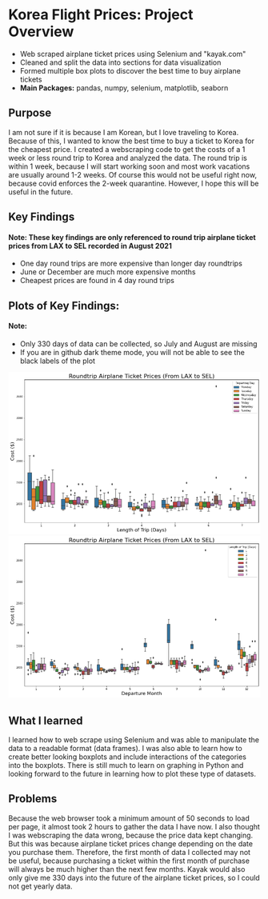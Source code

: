 # Korea Flight Prices: Project Overview
* Web scraped airplane ticket prices using Selenium and "kayak.com"
* Cleaned and split the data into sections for data visualization
* Formed multiple box plots to discover the best time to buy airplane tickets
* **Main Packages:** pandas, numpy, selenium, matplotlib, seaborn

## Purpose
I am not sure if it is because I am Korean, but I love traveling to Korea. Because of this, I wanted to know the best time to buy a ticket to Korea for the cheapest price. I created a webscraping code to get the costs of a 1 week or less round trip to Korea and analyzed the data. The round trip is within 1 week, because I will start working soon and most work vacations are usually around 1-2 weeks. Of course this would not be useful right now, because covid enforces the 2-week quarantine. However, I hope this will be useful in the future.

## Key Findings
#### Note: These key findings are only referenced to round trip airplane ticket prices from LAX to SEL recorded in August 2021
* One day round trips are more expensive than longer day roundtrips
* June or December are much more expensive months
* Cheapest prices are found in 4 day round trips


## Plots of Key Findings:
#### Note:
* Only 330 days of data can be collected, so July and August are missing
* If you are in github dark theme mode, you will not be able to see the black labels of the plot

![ex plot](https://github.com/jjkcoding/Airplane-Prices/blob/main/images/airplane_prices_day_diff.png)
![ex plot](https://github.com/jjkcoding/Airplane-Prices/blob/main/images/airplane_prices_month.png)

## What I learned
I learned how to web scrape using Selenium and was able to manipulate the data to a readable format (data frames). I was also able to learn how to create better looking boxplots and include interactions of the categories into the boxplots. There is still much to learn on graphing in Python and looking forward to the future in learning how to plot these type of datasets.

## Problems
Because the web browser took a minimum amount of 50 seconds to load per page, it almost took 2 hours to gather the data I have now. I also thought I was webscraping the data wrong, because the price data kept changing. But this was because airplane ticket prices change depending on the date you purchase them. Therefore, the first month of data I collected may not be useful, because purchasing a ticket within the first month of purchase will always be much higher than the next few months. Kayak would also only give me 330 days into the future of the airplane ticket prices, so I could not get yearly data.
